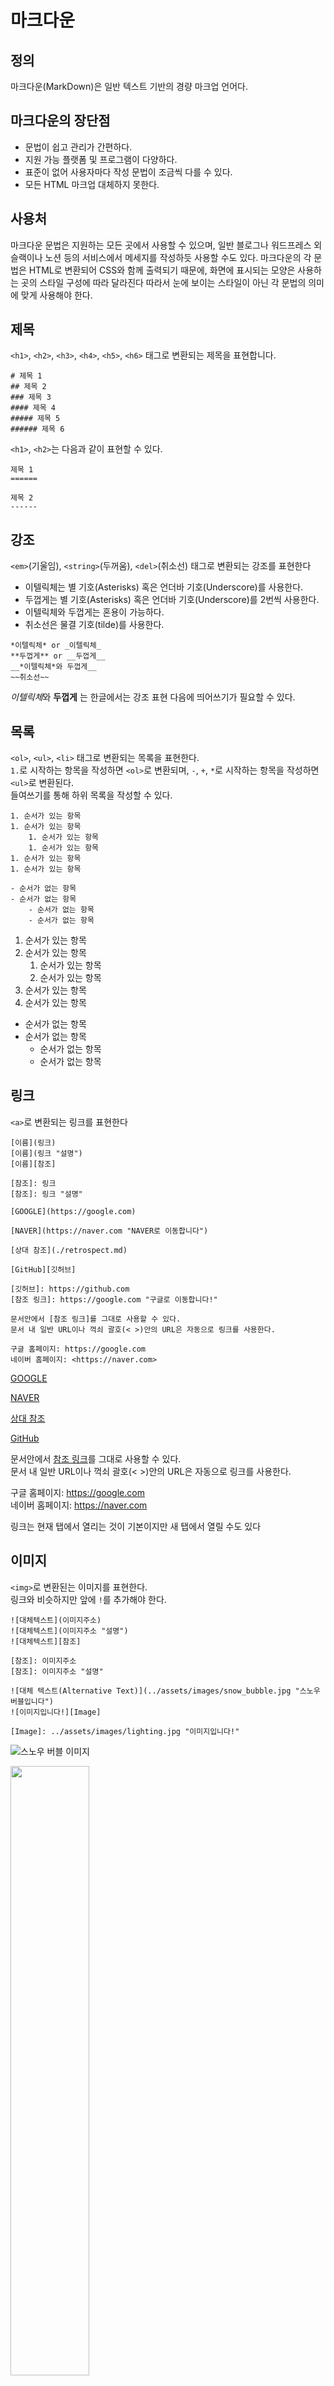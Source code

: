 # 마크다운

## 정의

마크다운(MarkDown)은 일반 텍스트 기반의 경량 마크업 언어다.

## 마크다운의 장단점

- 문법이 쉽고 관리가 간편하다.
- 지원 가능 플랫폼 및 프로그램이 다양하다.
- 표준이 없어 사용자마다 작성 문법이 조금씩 다를 수 있다.
- 모든 HTML 마크업 대체하지 못한다.

## 사용처

마크다운 문법은 지원하는 모든 곳에서 사용할 수 있으며, 일반 블로그나 워드프레스 외 슬랙이나 노션 등의
서비스에서 메세지를 작성하듯 사용할 수도 있다.
마크다운의 각 문법은 HTML로 변환되어 CSS와 함께 출력되기 때문에, 화면에 표시되는 모양은 사용하는 곳의 스타일 구성에 따라 달라진다 따라서 눈에 보이는 스타일이 아닌 각 문법의 의미에 맞게 사용해야 한다.

## 제목

`<h1>`, `<h2>`, `<h3>`, `<h4>`, `<h5>`, `<h6>` 태그로 변환되는 제목을 표현합니다.

```
# 제목 1
## 제목 2
### 제목 3
#### 제목 4
##### 제목 5
###### 제목 6
```

`<h1>`, `<h2>`는 다음과 같이 표현할 수 있다.

```
제목 1
======

제목 2
------
```

## 강조

`<em>`(기울임), `<string>`(두꺼움), `<del>`(취소선) 태그로 변환되는 강조를 표현한다

- 이텔릭체는 별 기호(Asterisks) 혹은 언더바 기호(Underscore)를 사용한다.
- 두껍게는 별 기호(Asterisks) 혹은 언더바 기호(Underscore)를 2번씩 사용한다.
- 이텔릭체와 두껍게는 혼용이 가능하다.
- 취소선은 물결 기호(tilde)를 사용한다.

```
*이텔릭체* or _이텔릭체_
**두껍게** or __두껍게__
__*이텔릭체*와 두껍게__
~~취소선~~
```

*이텔릭체*와 **두껍게** 는 한글에서는 강조 표현 다음에 띄어쓰기가 필요할 수 있다.

## 목록

`<ol>`, `<ul>`, `<li>` 태그로 변환되는 목록을 표현한다.  
`1.`로 시작하는 항목을 작성하면 `<ol>`로 변환되며, `-`, `+`, `*`로 시작하는 항목을 작성하면 `<ul>`로 변환된다.  
들여쓰기를 통해 하위 목록을 작성할 수 있다.

```
1. 순서가 있는 항목
1. 순서가 있는 항목
    1. 순서가 있는 항목
    1. 순서가 있는 항목
1. 순서가 있는 항목
1. 순서가 있는 항목

- 순서가 없는 항목
- 순서가 없는 항목
    - 순서가 없는 항목
    - 순서가 없는 항목
```

1. 순서가 있는 항목
1. 순서가 있는 항목
   1. 순서가 있는 항목
   1. 순서가 있는 항목
1. 순서가 있는 항목
1. 순서가 있는 항목

- 순서가 없는 항목
- 순서가 없는 항목
  - 순서가 없는 항목
  * 순서가 없는 항목

## 링크

`<a>`로 변환되는 링크를 표현한다

```
[이름](링크)
[이름](링크 "설명")
[이름][참조]

[참조]: 링크
[참조]: 링크 "설명"

[GOOGLE](https://google.com)

[NAVER](https://naver.com "NAVER로 이동합니다")

[상대 참조](./retrospect.md)

[GitHub][깃허브]

[깃허브]: https://github.com
[참조 링크]: https://google.com "구글로 이동합니다!"

문서안에서 [참조 링크]를 그대로 사용할 수 있다.
문서 내 일반 URL이나 꺽쇠 괄호(< >)안의 URL은 자동으로 링크를 사용한다.

구글 홈페이지: https://google.com
네이버 홈페이지: <https://naver.com>

```

[GOOGLE](https://google.com)

[NAVER](https://naver.com "NAVER로 이동합니다")

[상대 참조](./retrospect.md)

[GitHub][깃허브]

[깃허브]: https://github.com
[참조 링크]: https://google.com "구글로 이동합니다!"

문서안에서 [참조 링크]를 그대로 사용할 수 있다.  
문서 내 일반 URL이나 꺽쇠 괄호(< >)안의 URL은 자동으로 링크를 사용한다.

구글 홈페이지: https://google.com  
네이버 홈페이지: <https://naver.com>

링크는 현재 탭에서 열리는 것이 기본이지만 새 탭에서 열릴 수도 있다

## 이미지

`<img>`로 변환된는 이미지를 표현한다.  
링크와 비슷하지만 앞에 `!`를 추가해야 한다.

```
![대체텍스트](이미지주소)
![대체텍스트](이미지주소 "설명")
![대체텍스트][참조]

[참조]: 이미지주소
[참조]: 이미지주소 "설명"
```

```
![대체 텍스트(Alternative Text)](../assets/images/snow_bubble.jpg "스노우 버블입니다")
![이미지입니다!][Image]

[Image]: ../assets/images/lighting.jpg "이미지입니다!"
```

![스노우 버블 이미지](../assets/images/snow_bubble.jpg "스노우 버블입니다")

[WoominImage]: ../assets/images/woomin_emoji.jpg "우민의 깃허브로 이동합니다"

<img src="../assets//images/lighting.jpg" width="50%" height=auto>

이미지의 크기와 비율을 조정하고 싶다면 `<img>`태그를 사용해야 한다.  
특정 환경에서는 HTML없이 이미지조절이 가능하지만 권장되지 않는다.

### 이미지 링크 추가

[![우민 미모티콘][WoominImage]](https://github.com/woomin33)

## 코드 강조

`<pre>`, `<code>` 태그로 변환되는 코드를 표현한다.  
`` ` `` 기호를 사용한다.

### 인라인

강조할 코드를 `` ` `` 기로호 감싸 표현한다.

### 블록

`` ` ``를 3번 이상 입력하고 언어(코드) 이름을 명시해, 코드블록을 표현한다.  
코드 블록의 시작 `` ` ``개수와 종료 `` ` ``개수는 같아야 한다.

````
```언어이름
내용
```

```html
<a href="https://www.google.com" target="_blank">GOOGLE</a>
```
````

```html
<a href="https://www.google.com" target="_blank">GOOGLE</a>
```

## 특수문자 사용

마크다운 무서를 작성하다 보면 몇몇 특수문자(\*, \_, \`, \|)를 사용하는 것이 불가능한 경우가 있다.  
이때 \(backslash)를 이용하여 이스케이프 처리가 가능하다.  
코드 강조를 표현하는 `` ` ``기호를 강조하기 위해서는 `<code>`태그를 활용하거나 코드블록으로 표현한다.  
테이블을 표현하는 `|`기호를 테이블 내에서 출력하려면 이스케이프 처리가 필요하다.

```html
\_ 특수문자 사용 `` ` `` 가운데 백틱 강조 <code>\`</code> | 의미 | 출력 |
|---|---| | 버티컬바 | \| | | 버티컬바 강조 | `\|` |
```

\_ 특수문자 사용  
`` ` `` 가운데 백틱 강조  
<code>\`</code>
| 의미 | 출력 |
|---|---|
| 버티컬바 | \| |
| 버티컬바 강조 | `\|` |

## 표

`<table>`태그로 변환되는 표를 표현한다.  
테이블 헤더를 구분하기 위해 3개 이상의 `-`(hyphen)기호를 사용하며. `:`(colons)기호를 추가해 셀안에 내용을 정렬할 수 있다.

- `---`, `:---` : 좌측 정렬
- `:---:` : 가운데 정렬
- `---:` : 우측 정렬

```
| 헤더 | 헤더 | 헤더 |
|:---|:---:|---:|
| 셀 | 셀 | 셀 |
| 셀 | 셀 | 셀 |
```

```
| 좌측정렬 | 가운데정렬 | 우측정렬 |
|:---|:---:|---:|
| 좌측정렬 | 가운데정렬 | 우측정렬 |
```

| 좌측 정렬 | 가운데정렬 | 우측정렬 |
| :-------- | :--------: | -------: |
| 좌측      |   가운데   |     우측 |

## 인용문

`<blockquote>`태그로 변환되는 인용문을 표현한다.

```
> 인용문
>>중첩된 인용문
```

> 인용문
>
> > 중첩된 인용문

## 원시 HTML

마크다운 대신 HTML을 직접 사용할 수 있다.  
밑줄 추가와 같이 마크다운 문법에서 지원하지 않는 기능을 사용할 때 유용하다.

```html
<u>밑줄</u>
```

<u>밑줄</u>

## 수평선

`---`, `___`, `***`각 기호를 3개 이상 입력해, `<hr>`태그로 변환되는 수평선을 표현한다.

```
---
___
***
```

---

## 줄바꿈

줄바꿈을 위해선 문장 마지막에 띄어쓰기를 2번 이상입력하거나 `<br>`태그를 직접 입력한다.

## 주석

`<!-- -->`, `[//]: #` 기호를 사용하여 주석을 표현한다.<br>

```
-- 시작 --

<!-- 주석 -->
[//]: # (주석)

-- 종료 --
```

-- 시작 --

<!-- 주석 -->

[//]: # "주석"

-- 종료 --
